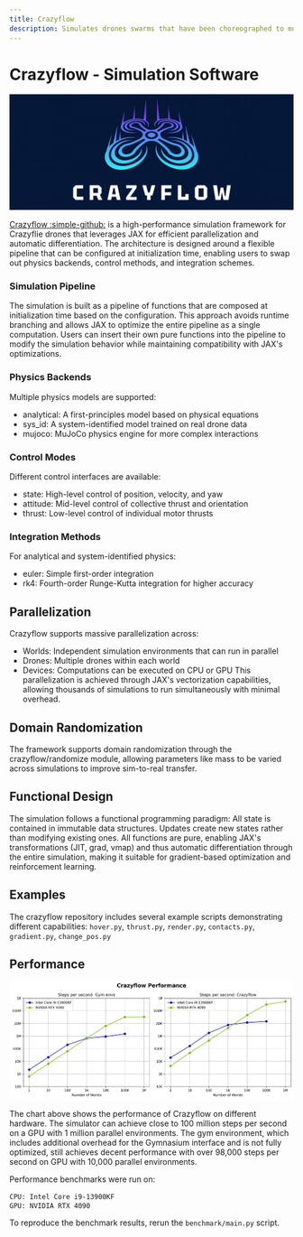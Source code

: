 ```yaml
---
title: Crazyflow 
description: Simulates drones swarms that have been choreographed to music using the LLM in SwarmGPT
---
```


# Crazyflow - Simulation Software

![Stack overview](media/crazyflow_logo.png)

[Crazyflow :simple-github:](https://github.com/utiasDSL/crazyflow) is a high-performance simulation framework for Crazyflie drones that leverages JAX for efficient parallelization and automatic differentiation. The architecture is designed around a flexible pipeline that can be configured at initialization time, enabling users to swap out physics backends, control methods, and integration schemes.

### Simulation Pipeline
The simulation is built as a pipeline of functions that are composed at initialization time based on the configuration. This approach avoids runtime branching and allows JAX to optimize the entire pipeline as a single computation. Users can insert their own pure functions into the pipeline to modify the simulation behavior while maintaining compatibility with JAX's optimizations.

### Physics Backends
Multiple physics models are supported:
- analytical: A first-principles model based on physical equations
- sys_id: A system-identified model trained on real drone data
- mujoco: MuJoCo physics engine for more complex interactions

### Control Modes

Different control interfaces are available:
- state: High-level control of position, velocity, and yaw
- attitude: Mid-level control of collective thrust and orientation
- thrust: Low-level control of individual motor thrusts

### Integration Methods

For analytical and system-identified physics:

- euler: Simple first-order integration
- rk4: Fourth-order Runge-Kutta integration for higher accuracy

## Parallelization

Crazyflow supports massive parallelization across:

- Worlds: Independent simulation environments that can run in parallel
- Drones: Multiple drones within each world
- Devices: Computations can be executed on CPU or GPU This parallelization is achieved through JAX's vectorization capabilities, allowing thousands of simulations to run simultaneously with minimal overhead.

## Domain Randomization
The framework supports domain randomization through the crazyflow/randomize module, allowing parameters like mass to be varied across simulations to improve sim-to-real transfer.

## Functional Design
The simulation follows a functional programming paradigm: All state is contained in immutable data structures. Updates create new states rather than modifying existing ones. All functions are pure, enabling JAX's transformations (JIT, grad, vmap) and thus automatic differentiation through the entire simulation, making it suitable for gradient-based optimization and reinforcement learning.

## Examples
The crazyflow repository includes several example scripts demonstrating different capabilities: `hover.py`, `thrust.py`, `render.py`, `contacts.py`, `gradient.py`, `change_pos.py` 

## Performance
![Stack overview](media/performance.png)

The chart above shows the performance of Crazyflow on different hardware. The simulator can achieve close to 100 million steps per second on a GPU with 1 million parallel environments. The gym environment, which includes additional overhead for the Gymnasium interface and is not fully optimized, still achieves decent performance with over 98,000 steps per second on GPU with 10,000 parallel environments.

Performance benchmarks were run on:

    CPU: Intel Core i9-13900KF
    GPU: NVIDIA RTX 4090

To reproduce the benchmark results, rerun the `benchmark/main.py` script.